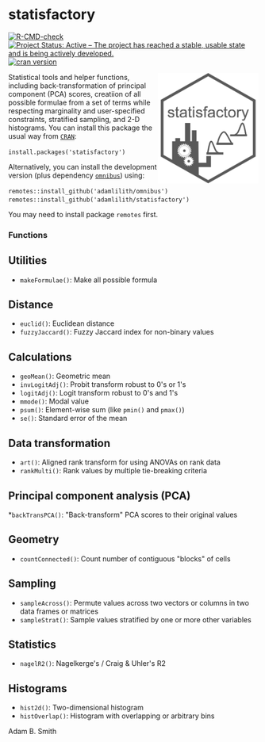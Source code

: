 # statisfactory

<!-- badges: start -->

[![R-CMD-check](https://github.com/adamlilith/statisfactory/workflows/R-CMD-check/badge.svg)](https://github.com/adamlilith/statisfactory/actions)
[![Project Status: Active – The project has reached a stable, usable state and is being actively developed.](https://www.repostatus.org/badges/latest/active.svg)](https://www.repostatus.org/#active)
[![cran version](https://www.r-pkg.org/badges/version/statisfactory)](https://cran.r-project.org/package=statisfactory)

<!-- badges: end -->


<img align="right" src="statisfactory.png" height="223"/>

Statistical tools and helper functions, including back-transformation of principal component (PCA) scores, creatiion of all possible formulae from a set of terms while respecting marginality and user-specified constraints, stratified sampling, and 2-D histograms. You can install this package the usual way from <a href="https://cran.r-project.org/package=statisfactory">`CRAN`</a>:

`install.packages('statisfactory')`  

Alternatively, you can install the development version (plus dependency <a href="https://cran.r-project.org/package=omnibus">`omnibus`</a>) using:

`remotes::install_github('adamlilith/omnibus')`  
`remotes::install_github('adamlilith/statisfactory')`  

You may need to install package `remotes` first.

### Functions ###
## Utilities ##
* `makeFormulae()`: Make all possible formula

## Distance ##
* `euclid()`: Euclidean distance
* `fuzzyJaccard()`: Fuzzy Jaccard index for non-binary values

## Calculations ##
* `geoMean()`: Geometric mean
* `invLogitAdj()`: Probit transform robust to 0's or 1's
* `logitAdj()`: Logit transform robust to 0's and 1's
* `mmode()`: Modal value
* `psum()`: Element-wise sum (like `pmin()` and `pmax()`)
* `se()`: Standard error of the mean

## Data transformation ##
* `art()`: Aligned rank transform for using ANOVAs on rank data
* `rankMulti()`: Rank values by multiple tie-breaking criteria

## Principal component analysis (PCA) ##
 *`backTransPCA()`: "Back-transform" PCA scores to their original values

## Geometry
* `countConnected()`: Count number of contiguous "blocks" of cells

## Sampling ##
* `sampleAcross()`: Permute values across two vectors or columns in two data frames or matrices
* `sampleStrat()`: Sample values stratified by one or more other variables

## Statistics ##
* `nagelR2()`: Nagelkerge's / Craig & Uhler's R2

## Histograms ##
* `hist2d()`: Two-dimensional histogram
* `histOverlap()`: Histogram with overlapping or arbitrary bins

Adam B. Smith
